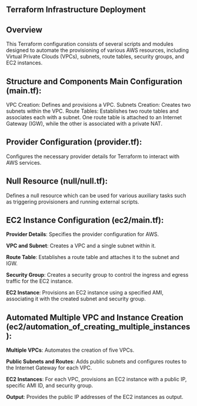 Terraform Infrastructure Deployment
------
Overview
----------
This Terraform configuration consists of several scripts and modules designed to automate the provisioning of various AWS resources, including Virtual Private Clouds (VPCs), subnets, route tables, security groups, and EC2 instances.

Structure and Components
Main Configuration (main.tf):
------------------
VPC Creation: Defines and provisions a VPC.
Subnets Creation: Creates two subnets within the VPC.
Route Tables: Establishes two route tables and associates each with a subnet. One route table is attached to an Internet Gateway (IGW), while the other is associated with a private NAT.

Provider Configuration (provider.tf):
-------------
Configures the necessary provider details for Terraform to interact with AWS services.

Null Resource (null/null.tf):
--------------
Defines a null resource which can be used for various auxiliary tasks such as triggering provisioners and running external scripts.

EC2 Instance Configuration (ec2/main.tf):
-----------
**Provider Details**: Specifies the provider configuration for AWS.

**VPC and Subnet**: Creates a VPC and a single subnet within it.

**Route Table**: Establishes a route table and attaches it to the subnet and IGW.

**Security Group**: Creates a security group to control the ingress and egress traffic for the EC2 instance.

**EC2 Instance**: Provisions an EC2 instance using a specified AMI, associating it with the created subnet and security group.

Automated Multiple VPC and Instance Creation (ec2/automation_of_creating_multiple_instances):
------------
**Multiple VPCs**: Automates the creation of five VPCs.

**Public Subnets and Routes**: Adds public subnets and configures routes to the Internet Gateway for each VPC.

**EC2 Instances**: For each VPC, provisions an EC2 instance with a public IP, specific AMI ID, and security group.

**Output**: Provides the public IP addresses of the EC2 instances as output.
